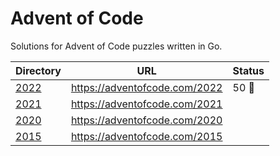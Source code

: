 # Advent of Code

Solutions for Advent of Code puzzles written in Go.

| Directory | URL | Status |
| ------------- | ------------- | ------------- |
| [2022](2022) | https://adventofcode.com/2022 | 50 🌟 |
| [2021](2021) | https://adventofcode.com/2021 | |
| [2020](2020) | https://adventofcode.com/2020 | |
| [2015](2015) | https://adventofcode.com/2015 | |
